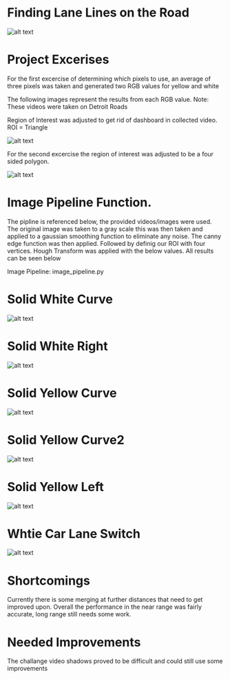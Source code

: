 # Finding Lane Lines on the Road

![alt text](https://github.com/robboby13/Udacity/blob/master/Project1/Image%20Results/Project/solidwhitecurve.png)

# Project Excerises
For the first excercise of determining which pixels to use, an average of three pixels was taken and generated two RGB values for yellow and white 

The following images represent the results from each RGB value.
Note: These videos were taken on Detroit Roads

Region of Interest was adjusted to get rid of dashboard in collected video. ROI = Triangle

![alt text](https://github.com/robboby13/Udacity/blob/master/Project1/Image%20Results/lane_lines_1/yellow_lane_ROI.png)


For the second excercise the region of interest was adjusted to be a four sided polygon.

![alt text](https://github.com/robboby13/Udacity/blob/master/Project1/Image%20Results/lane_lines_2/lane_lines_roi.png)

# Image Pipeline Function.

The pipline is referenced below, the provided videos/images were used. The original image was taken to a gray scale this was then taken and applied to a gaussian smoothing function to eliminate any noise. The canny edge function was then applied. Followed by definig our ROI with four vertices. Hough Transform was applied with the below values. All results can be seen below


Image Pipeline: image_pipeline.py

# Solid White Curve
![alt text](https://github.com/robboby13/Udacity/blob/master/Project1/Image%20Results/Project/solidwhitecurve.png)
# Solid White Right
![alt text](https://github.com/robboby13/Udacity/blob/master/Project1/Image%20Results/Project/solidwhiteright.png)
# Solid Yellow Curve
![alt text](https://github.com/robboby13/Udacity/blob/master/Project1/Image%20Results/Project/solidyellowcurve.png)
# Solid Yellow Curve2
![alt text](https://github.com/robboby13/Udacity/blob/master/Project1/Image%20Results/Project/solidyellowcurve2.png)
# Solid Yellow Left
![alt text](https://github.com/robboby13/Udacity/blob/master/Project1/Image%20Results/Project/solidyellowleft.png)
# Whtie Car Lane Switch
![alt text](https://github.com/robboby13/Udacity/blob/master/Project1/Image%20Results/Project/whitecarlaneswitch.png)

# Shortcomings

Currently there is some merging at further distances that need to get improved upon. Overall the performance in the near range was fairly accurate, long range still needs some work. 


# Needed Improvements

The challange video shadows proved to be difficult and could still use some improvements
